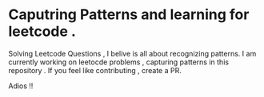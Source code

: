 # Caputring Patterns and learning for leetcode . 

Solving Leetcode Questions , I belive is all about recognizing patterns. I am currently working on  leetocde problems , capturing patterns in this repository . If you feel like contributing , create a PR. 

Adios !! 